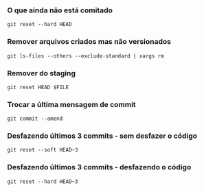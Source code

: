 ### O que ainda não está comitado

```
git reset --hard HEAD

```

### Remover arquivos criados mas não versionados

```
git ls-files --others --exclude-standard | xargs rm

```

### Remover do staging

```
git reset HEAD $FILE

```

### Trocar a última mensagem de commit

```
git commit --amend

```

### Desfazendo últimos 3 commits - sem desfazer o código

```
git reset --soft HEAD~3

```

### Desfazendo últimos 3 commits - desfazendo o código

```
git reset --hard HEAD~3

```

